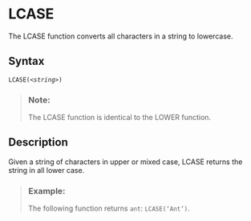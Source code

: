 <!-- loiob4e5152f23f5461f8897e2af5ed0e877 -->

# LCASE

The LCASE function converts all characters in a string to lowercase.



<a name="loiob4e5152f23f5461f8897e2af5ed0e877__section_e4l_brx_s4b"/>

## Syntax

<code>LCASE(<i class="varname">&lt;string&gt;</i>)</code>

> ### Note:  
> The LCASE function is identical to the LOWER function.



<a name="loiob4e5152f23f5461f8897e2af5ed0e877__section_f4l_brx_s4b"/>

## Description

Given a string of characters in upper or mixed case, LCASE returns the string in all lower case.



> ### Example:  
> The following function returns `ant`: `LCASE(‘Ant’)`.


